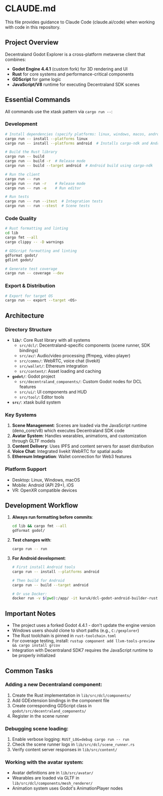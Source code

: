 # CLAUDE.md

This file provides guidance to Claude Code (claude.ai/code) when working with code in this repository.

## Project Overview

Decentraland Godot Explorer is a cross-platform metaverse client that combines:
- **Godot Engine 4.4.1** (custom fork) for 3D rendering and UI
- **Rust** for core systems and performance-critical components
- **GDScript** for game logic
- **JavaScript/V8** runtime for executing Decentraland SDK scenes

## Essential Commands

All commands use the xtask pattern via `cargo run --`:

### Development
```bash
# Install dependencies (specify platforms: linux, windows, macos, android, ios)
cargo run -- install --platforms linux
cargo run -- install --platforms android  # Installs cargo-ndk and Android target

# Build the Rust library
cargo run -- build
cargo run -- build -r  # Release mode
cargo run -- build --target android  # Android build using cargo-ndk

# Run the client
cargo run -- run
cargo run -- run -r    # Release mode
cargo run -- run -e    # Run editor

# Run tests
cargo run -- run --itest  # Integration tests
cargo run -- run --stest  # Scene tests
```

### Code Quality
```bash
# Rust formatting and linting
cd lib
cargo fmt --all
cargo clippy -- -D warnings

# GDScript formatting and linting
gdformat godot/
gdlint godot/

# Generate test coverage
cargo run -- coverage --dev
```

### Export & Distribution
```bash
# Export for target OS
cargo run -- export --target <OS>
```

## Architecture

### Directory Structure
- **`lib/`**: Core Rust library with all systems
  - `src/dcl/`: Decentraland-specific components (scene runner, SDK bindings)
  - `src/av/`: Audio/video processing (ffmpeg, video player)
  - `src/comms/`: WebRTC, voice chat (livekit)
  - `src/wallet/`: Ethereum integration
  - `src/content/`: Asset loading and caching
- **`godot/`**: Godot project
  - `src/decentraland_components/`: Custom Godot nodes for DCL features
  - `src/ui/`: UI components and HUD
  - `src/tool/`: Editor tools
- **`src/`**: xtask build system

### Key Systems

1. **Scene Management**: Scenes are loaded via the JavaScript runtime (deno_core/v8) which executes Decentraland SDK code
2. **Avatar System**: Handles wearables, animations, and customization through GLTF models
3. **Content Delivery**: Uses IPFS and content servers for asset distribution
4. **Voice Chat**: Integrated livekit WebRTC for spatial audio
5. **Ethereum Integration**: Wallet connection for Web3 features

### Platform Support
- Desktop: Linux, Windows, macOS
- Mobile: Android (API 29+), iOS
- VR: OpenXR compatible devices

## Development Workflow

1. **Always run formatting before commits**:
   ```bash
   cd lib && cargo fmt --all
   gdformat godot/
   ```

2. **Test changes with**:
   ```bash
   cargo run -- run
   ```

3. **For Android development**:
   ```bash
   # First install Android tools
   cargo run -- install --platforms android
   
   # Then build for Android
   cargo run -- build --target android
   
   # Or use Docker:
   docker run -v $(pwd):/app/ -it kuruk/dcl-godot-android-builder-rust
   ```

## Important Notes

- The project uses a forked Godot 4.4.1 - don't update the engine version
- Windows users should clone to short paths (e.g., `C:/gexplorer`)
- The Rust toolchain is pinned in `rust-toolchain.toml`
- For coverage testing, install: `rustup component add llvm-tools-preview && cargo install grcov`
- Integration with Decentraland SDK7 requires the JavaScript runtime to be properly initialized

## Common Tasks

### Adding a new Decentraland component:
1. Create the Rust implementation in `lib/src/dcl/components/`
2. Add GDExtension bindings in the component file
3. Create corresponding GDScript class in `godot/src/decentraland_components/`
4. Register in the scene runner

### Debugging scene loading:
1. Enable verbose logging: `RUST_LOG=debug cargo run -- run`
2. Check the scene runner logs in `lib/src/dcl/scene_runner.rs`
3. Verify content server responses in `lib/src/content/`

### Working with the avatar system:
- Avatar definitions are in `lib/src/avatar/`
- Wearables are loaded via GLTF in `lib/src/dcl/components/mesh_renderer/`
- Animation system uses Godot's AnimationPlayer nodes